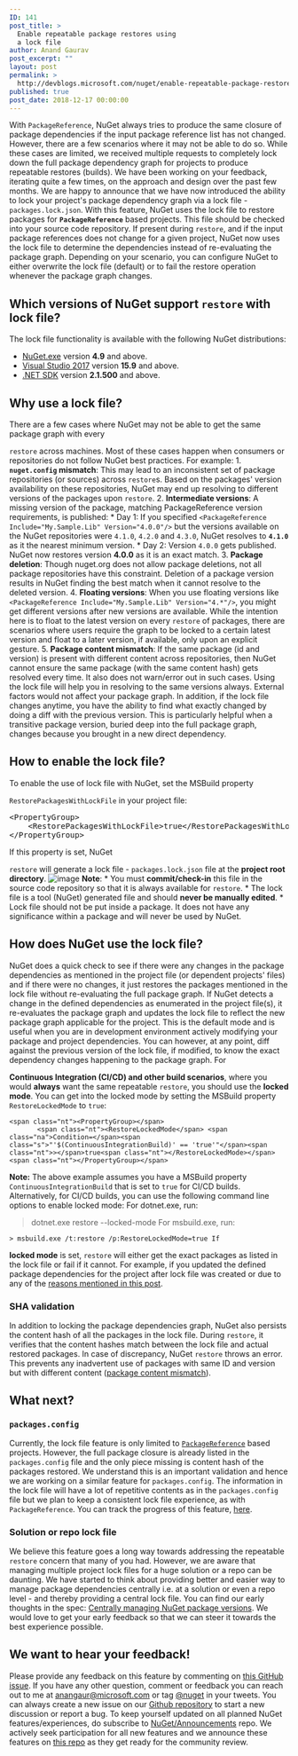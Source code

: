 ```yaml
---
ID: 141
post_title: >
  Enable repeatable package restores using
  a lock file
author: Anand Gaurav
post_excerpt: ""
layout: post
permalink: >
  http://devblogs.microsoft.com/nuget/enable-repeatable-package-restores-using-a-lock-file/
published: true
post_date: 2018-12-17 00:00:00
---
```

With `PackageReference`, NuGet always tries to produce the same closure of package dependencies if the input package reference list has not changed. However, there are a few scenarios where it may not be able to do so. While these cases are limited, we received multiple requests to completely lock down the full package dependency graph for projects to produce repeatable restores (builds). We have been working on your feedback, iterating quite a few times, on the approach and design over the past few months. We are happy to announce that we have now introduced the ability to lock your project's package dependency graph via a lock file - `packages.lock.json`. With this feature, NuGet uses the lock file to restore packages for **`PackageReference`** based projects. This file should be checked into your source code repository. If present during `restore`, and if the input package references does not change for a given project, NuGet now uses the lock file to determine the dependencies instead of re-evaluating the package graph. Depending on your scenario, you can configure NuGet to either overwrite the lock file (default) or to fail the restore operation whenever the package graph changes.

## Which versions of NuGet support `restore` with lock file?

The lock file functionality is available with the following NuGet distributions:

*   [NuGet.exe][1] version **4\.9** and above.
*   [Visual Studio 2017][1] version **15\.9** and above.
*   [.NET SDK][1] version **2\.1.500** and above.

## Why use a lock file?

There are a few cases where NuGet may not be able to get the same package graph with every

`restore` across machines. Most of these cases happen when consumers or repositories do not follow NuGet best practices. For example: 1. **`nuget.config` mismatch**: This may lead to an inconsistent set of package repositories (or sources) across `restore`s. Based on the packages' version availability on these repositories, NuGet may end up resolving to different versions of the packages upon `restore`. 2. **Intermediate versions**: A missing version of the package, matching PackageReference version requirements, is published: * Day 1: If you specified `<PackageReference Include="My.Sample.Lib" Version="4.0.0"/>` but the versions available on the NuGet repositories were `4.1.0`, `4.2.0` and `4.3.0`, NuGet resolves to **`4.1.0`** as it the nearest minimum version. * Day 2: Version `4.0.0` gets published. NuGet now restores version **4\.0.0** as it is an exact match. 3. **Package deletion**: Though nuget.org does not allow package deletions, not all package repositories have this constraint. Deletion of a package version results in NuGet finding the best match when it cannot resolve to the deleted version. 4. **Floating versions**: When you use floating versions like `<PackageReference Include="My.Sample.Lib" Version="4.*"/>`, you might get different versions after new versions are available. While the intention here is to float to the latest version on every `restore` of packages, there are scenarios where users require the graph to be locked to a certain latest version and float to a later version, if available, only upon an explicit gesture. 5. **Package content mismatch**: If the same package (id and version) is present with different content across repositories, then NuGet cannot ensure the same package (with the same content hash) gets resolved every time. It also does not warn/error out in such cases. Using the lock file will help you in resolving to the same versions always. External factors would not affect your package graph. In addition, if the lock file changes anytime, you have the ability to find what exactly changed by doing a diff with the previous version. This is particularly helpful when a transitive package version, buried deep into the full package graph, changes because you brought in a new direct dependency.

## How to enable the lock file?

To enable the use of lock file with NuGet, set the MSBuild property

`RestorePackagesWithLockFile` in your project file:

<pre class="lang:default decode:true">&lt;PropertyGroup&gt;
    &lt;RestorePackagesWithLockFile&gt;true&lt;/RestorePackagesWithLockFile&gt;
&lt;/PropertyGroup&gt;</pre>

If this property is set, NuGet

`restore` will generate a lock file - `packages.lock.json` file at the **project root directory**. ![image][2] **Note**: * You must **commit/check-in** this file in the source code repository so that it is always available for `restore`. * The lock file is a tool (NuGet) generated file and should **never be manually edited**. * Lock file should not be put inside a package. It does not have any significance within a package and will never be used by NuGet.

## How does NuGet use the lock file?

NuGet does a quick check to see if there were any changes in the package dependencies as mentioned in the project file (or dependent projects' files) and if there were no changes, it just restores the packages mentioned in the lock file without re-evaluating the full package graph. If NuGet detects a change in the defined dependencies as enumerated in the project file(s), it re-evaluates the package graph and updates the lock file to reflect the new package graph applicable for the project. This is the default mode and is useful when you are in development environment actively modifying your package and project dependencies. You can however, at any point, diff against the previous version of the lock file, if modified, to know the exact dependency changes happening to the package graph. For

**Continuous Integration (CI/CD) and other build scenarios**, where you would **always** want the same repeatable `restore`, you should use the **locked mode**. You can get into the locked mode by setting the MSBuild property `RestoreLockedMode` to `true`:

<pre class="highlight"><code>&lt;span class="nt">&lt;PropertyGroup&gt;&lt;/span>
       &lt;span class="nt">&lt;RestoreLockedMode&lt;/span> &lt;span class="na">Condition=&lt;/span>&lt;span class="s">"'$(ContinuousIntegrationBuild)' == 'true'"&lt;/span>&lt;span class="nt">&gt;&lt;/span>true&lt;span class="nt">&lt;/RestoreLockedMode&gt;&lt;/span>
&lt;span class="nt">&lt;/PropertyGroup&gt;&lt;/span> </code></pre>

**Note:** The above example assumes you have a MSBuild property `ContinuousIntegrationBuild` that is set to `true` for CI/CD builds. Alternatively, for CI/CD builds, you can use the following command line options to enable locked mode: For dotnet.exe, run:

> dotnet.exe restore --locked-mode For msbuild.exe, run:

    > msbuild.exe /t:restore /p:RestoreLockedMode=true If 
    

**locked mode** is set, `restore` will either get the exact packages as listed in the lock file or fail if it cannot. For example, if you updated the defined package dependencies for the project after lock file was created or due to any of the [reasons mentioned in this post][3].

### SHA validation

In addition to locking the package dependencies graph, NuGet also persists the content hash of all the packages in the lock file. During `restore`, it verifies that the content hashes match between the lock file and actual restored packages. In case of discrepancy, NuGet `restore` throws an error. This prevents any inadvertent use of packages with same ID and version but with different content ([package content mismatch][3]).

## What next?

### `packages.config`

Currently, the lock file feature is only limited to [`PackageReference`][4] based projects. However, the full package closure is already listed in the `packages.config` file and the only piece missing is content hash of the packages restored. We understand this is an important validation and hence we are working on a similar feature for `packages.config`. The information in the lock file will have a lot of repetitive contents as in the `packages.config` file but we plan to keep a consistent lock file experience, as with `PackageReference`. You can track the progress of this feature, [here][5].

### Solution or repo lock file

We believe this feature goes a long way towards addressing the repeatable `restore` concern that many of you had. However, we are aware that managing multiple project lock files for a huge solution or a repo can be daunting. We have started to think about providing better and easier way to manage package dependencies centrally i.e. at a solution or even a repo level - and thereby providing a central lock file. You can find our early thoughts in the spec: [Centrally managing NuGet package versions][6]. We would love to get your early feedback so that we can steer it towards the best experience possible.

## We want to hear your feedback!

Please provide any feedback on this feature by commenting on [this GitHub issue][7]. If you have any other question, comment or feedback you can reach out to me at <anangaur@microsoft.com> or tag [@nuget][8] in your tweets. You can always create a new issue on our [Github repository][9] to start a new discussion or report a bug. To keep yourself updated on all planned NuGet features/experiences, do subscribe to [NuGet/Announcements][10] repo. We actively seek participation for all new features and we announce these features on [this repo][10] as they get ready for the community review.

 [1]: https://blog.nuget.org/20181217/Enable-repeatable-package-restores-using-a-lock-file.html
 [2]: https://user-images.githubusercontent.com/14800916/49912003-6d98f100-fe3d-11e8-8be1-372d36d46c98.png
 [3]: #why-use-a-lock-file
 [4]: https://docs.microsoft.com/en-us/nuget/consume-packages/package-references-in-project-files
 [5]: https://github.com/NuGet/Home/issues/7281
 [6]: https://github.com/NuGet/Home/wiki/Centrally-managing-NuGet-package-versions
 [7]: https://github.com/NuGet/Home/issues/5602
 [8]: https://twitter.com/nuget
 [9]: https://github.com/NuGet/Home/issues/new
 [10]: https://github.com/NuGet/Announcements